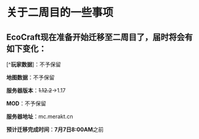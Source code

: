 # 关于二周目的一些事项

## EcoCraft现在准备开始迁移至二周目了，届时将会有如下变化：

[^**玩家数据**]：不予保留

**地图数据**：不予保留

**服务器版本**：~~1.12.2~~→1.17

**MOD**：不予保留

**服务器地址**：mc.merakt.cn

**预计迁移完成时间**：**7月7日8:00AM**之前

[^玩家数据]:如：物品，经验等